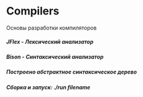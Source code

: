 # Compilers
Основы разработки компиляторов
##### JFlex - Лексический анализатор
##### Bison - Синтаксический анализатор
##### Построено абстрактное синтаксическое дерево

##### Сборка и запуск: ./run filename

